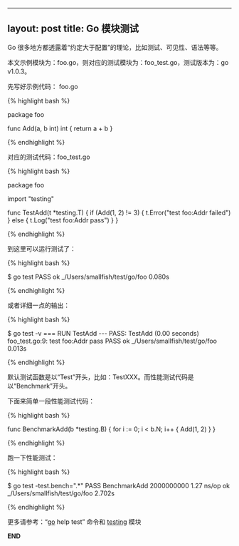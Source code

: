 
---
layout: post
title: Go 模块测试
---

Go 很多地方都透露着“约定大于配置”的理论，比如测试、可见性、语法等等。

本文示例模块为：foo.go，则对应的测试模块为：foo_test.go，测试版本为：go v1.0.3。

先写好示例代码： foo.go

{% highlight bash %}

package foo

func Add(a, b int) int {
    return a + b
}

{% endhighlight %}

对应的测试代码：foo_test.go

{% highlight bash %}

package foo

import "testing"

func TestAdd(t *testing.T) {
    if (Add(1, 2) != 3) {
        t.Error("test foo:Addr failed")
    } else {
        t.Log("test foo:Addr pass")
    }
}   

{% endhighlight %}

到这里可以运行测试了：

{% highlight bash %}

$ go test
PASS
ok      _/Users/smallfish/test/go/foo   0.080s

{% endhighlight %}
   
或者详细一点的输出：

{% highlight bash %}

$ go test -v
=== RUN TestAdd
--- PASS: TestAdd (0.00 seconds)
foo_test.go:9:  test foo:Addr pass
                PASS
ok      _/Users/smallfish/test/go/foo   0.013s

{% endhighlight %}

默认测试函数是以“Test”开头，比如：TestXXX。而性能测试代码是以“Benchmark”开头。

下面来简单一段性能测试代码：

{% highlight bash %}

func BenchmarkAdd(b *testing.B) {
    for i := 0; i < b.N; i++ {
        Add(1, 2)
    }
}
    
{% endhighlight %}

跑一下性能测试：

{% highlight bash %}

$ go test -test.bench=".*"
PASS
BenchmarkAdd    2000000000               1.27 ns/op
ok      _/Users/smallfish/test/go/foo   2.702s

{% endhighlight %}

更多请参考：“[go](http://golang.org/cmd/go/) help test” 命令和 [testing](http://golang.org/pkg/testing/) 模块

__END__
